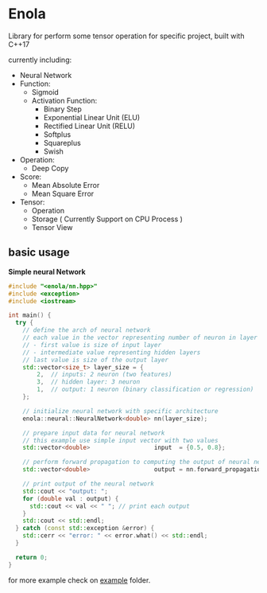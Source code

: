 # Enola
Library for perform some tensor operation for specific project, built with C++17

currently including:
- Neural Network
- Function:
  - Sigmoid
  - Activation Function:
    - Binary Step
    - Exponential Linear Unit (ELU)
    - Rectified Linear Unit (RELU)
    - Softplus
    - Squareplus
    - Swish
- Operation:
  - Deep Copy
- Score:
  - Mean Absolute Error
  - Mean Square Error
- Tensor:
  - Operation
  - Storage ( Currently Support on CPU Process )
  - Tensor View

## basic usage

**Simple neural Network**

```cpp
#include "<enola/nn.hpp>"
#include <exception>
#include <iostream>

int main() {
  try {
    // define the arch of neural network
    // each value in the vector representing number of neuron in layer
    // - first value is size of input layer
    // - intermediate value representing hidden layers
    // last value is size of the output layer
    std::vector<size_t> layer_size = {
        2,  // inputs: 2 neuron (two features)
        3,  // hidden layer: 3 neuron
        1,  // output: 1 neuron (binary classification or regression)
    };

    // initialize neural network with specific architecture
    enola::neural::NeuralNetwork<double> nn(layer_size);

    // prepare input data for neural network
    // this example use simple input vector with two values
    std::vector<double>                  input  = {0.5, 0.8};

    // perform forward propagation to computing the output of neural network
    std::vector<double>                  output = nn.forward_propagation(input);

    // print output of the neural network
    std::cout << "output: ";
    for (double val : output) {
      std::cout << val << " "; // print each output
    }
    std::cout << std::endl;
  } catch (const std::exception &error) {
    std::cerr << "error: " << error.what() << std::endl;
  }

  return 0;
}
```

for more example check on [example](example) folder.
